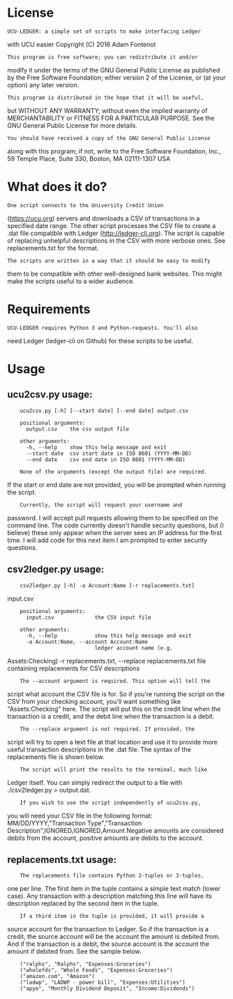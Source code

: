 # License

    UCU-LEDGER: a simple set of scripts to make interfacing Ledger 
with UCU easier
    Copyright (C) 2016 Adam Fontenot

    This program is free software; you can redistribute it and/or 
modify it under the terms of the GNU General Public License as 
published by the Free Software Foundation; either version 2 of the 
License, or (at your option) any later version.

    This program is distributed in the hope that it will be useful, 
but WITHOUT ANY WARRANTY; without even the implied warranty of 
MERCHANTABILITY or FITNESS FOR A PARTICULAR PURPOSE. See the GNU 
General Public License for more details.

    You should have received a copy of the GNU General Public License 
along with this program; if not, write to the Free Software 
Foundation, Inc., 59 Temple Place, Suite 330, Boston, MA 02111-1307 
USA
    
# What does it do?
    
    One script connects to the University Credit Union 
(https://ucu.org) servers and downloads a CSV of transactions in a 
specified date range. The other script processes the CSV file to 
create a .dat file compatible with Ledger (http://ledger-cli.org). 
The script is capable of replacing unhelpful descriptions in the CSV 
with more verbose ones. See replacements.txt for the format.
    
    The scripts are written in a way that it should be easy to modify 
them to be compatible with other well-designed bank websites. This 
might make the scripts useful to a wider audience.

# Requirements

    UCU-LEDGER requires Python 3 and Python-requests. You'll also 
need Ledger (ledger-cli on Github) for these scripts to be useful. 
    
# Usage
    
## ucu2csv.py usage:
        ucu2csv.py [-h] [--start date] [--end date] output.csv
        
        positional arguments:
          output.csv    the csv output file

        other arguments:
          -h, --help    show this help message and exit
          --start date  csv start date in ISO 8601 (YYYY-MM-DD)
          --end date    csv end date in ISO 8601 (YYYY-MM-DD) 
          
        None of the arguments (except the output file) are required. 
If the start or end date are not provided, you will be prompted when 
running the script. 
        
        Currently, the script will request your username and 
password. I will accept pull requests allowing them to be specified 
on the command line. The code currently doesn't handle security 
questions, but (I believe) these only appear when the server sees an 
IP address for the first time. I will add code for this next item I 
am prompted to enter security questions.
    
## csv2ledger.py usage:
        csv2ledger.py [-h] -a Account:Name [-r replacements.txt] 
input.csv

        positional arguments:
          input.csv             the CSV input file

        other arguments:
          -h, --help            show this help message and exit
          -a Account:Name, --account Account:Name
                                ledger account name (e.g. 
Assets:Checking)
          -r replacements.txt, --replace replacements.txt
                                file containing replacements for CSV 
descriptions
                                
        The --account argument is required. This option will tell the 
script what account the CSV file is for. So if you're running the 
script on the CSV from your checking account, you'll want something 
like "Assets:Checking" here. The script will put this on the credit 
line when the transaction is a credit, and the debit line when the 
transaction is a debit. 
        
        The --replace argument is not required. If provided, the 
script will try to open a text file at that location and use it to 
provide more useful transaction descriptions in the .dat file. The 
syntax of the replacements file is shown below.
        
        The script will print the results to the terminal, much like 
Ledger itself. You can simply redirect the output to a file with 
./csv2ledger.py > output.dat.
        
        If you wish to use the script independently of ucu2csv.py, 
you will need your CSV file in the following format:
          MM/DD/YYYY,"Transaction Type","Transaction 
Description",IGNORED,IGNORED,Amount
        Negative amounts are considered debits from the account, 
positive amounts are debits to the account.
        
## replacements.txt usage:
        The replacements file contains Python 2-tuples or 3-tuples, 
one per line. The first item in the tuple contains a simple text 
match (lower case). Any transaction with a description matching this 
line will have its description replaced by the second item in the 
tuple. 
        
        If a third item in the tuple is provided, it will provide a 
source account for the transaction to Ledger. So if the transaction 
is a credit, the source account will be the account the amount is 
debited from. And if the transaction is a debit, the source account 
is the account the amount if debited from. See the sample below.
        
        ("ralphs", "Ralphs", "Expenses:Groceries")
        ("wholefds", "Whole Foods", "Expenses:Groceries")
        ("amazon.com", "Amazon")
        ("ladwp", "LADWP - power bill", "Expenses:Utilities")
        ("apye", "Monthly Dividend Deposit", "Income:Dividends")
